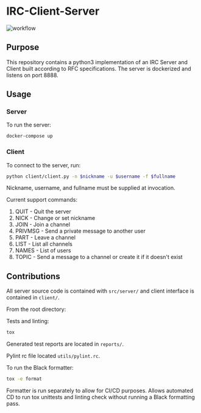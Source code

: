 # IRC-Client-Server
![workflow](https://github.com/jiangha4/irc-client-server/workflows/IRC-Server-Module/badge.svg)

## Purpose
This repository contains a python3 implementation of an IRC Server and Client built 
according to RFC specifications. The server is dockerized and listens on port 8888.

## Usage

### Server
To run the server:
```bash
docker-compose up
```

### Client
To connect to the server, run:
```bash
python client/client.py -n $nickname -u $username -f $fullname
```
Nickname, username, and fullname must be supplied at invocation. 

Current support commands:
1. QUIT - Quit the server
2. NICK - Change or set nickname
3. JOIN - Join a channel
4. PRIVMSG - Send a private message to another user
5. PART - Leave a channel
6. LIST - List all channels
7. NAMES - List of users
8. TOPIC - Send a message to a channel or create it if it doesn't exist

## Contributions
All server source code is contained with `src/server/` and client interface is contained in
`client/`.

From the root directory:

Tests and linting:
```bash
tox
```

Generated test reports are located in `reports/`.

Pylint rc file located `utils/pylint.rc`.

To run the Black formatter:
```bash
tox -e format
```

Formatter is run separately to allow for CI/CD purposes. Allows automated CD to run tox unittests and
linting check without running a Black formatting pass. 